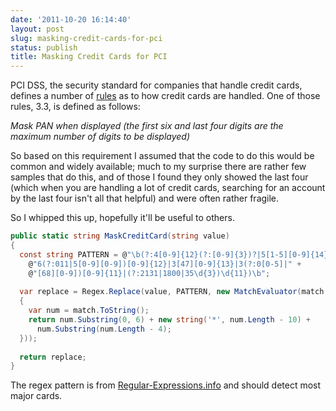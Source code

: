 ```yaml
---
date: '2011-10-20 16:14:40'
layout: post
slug: masking-credit-cards-for-pci
status: publish
title: Masking Credit Cards for PCI
---
```


PCI DSS, the security standard for companies that handle credit cards, defines a number of [rules](https://www.pcisecuritystandards.org/pdfs/pci_audit_procedures_v1-1.pdf) as to how credit cards are handled. One of those rules, 3.3, is defined as follows:

_Mask PAN when displayed (the first six and last four digits are the maximum number of digits to be displayed)_

So based on this requirement I assumed that the code to do this would be common and widely available; much to my surprise there are rather few samples that do this, and of those I found they only showed the last four (which when you are handling a lot of credit cards, searching for an account by the last four isn't all that helpful) and were often rather fragile.

So I whipped this up, hopefully it'll be useful to others.

```csharp
public static string MaskCreditCard(string value)
{
  const string PATTERN = @"\b(?:4[0-9]{12}(?:[0-9]{3})?|5[1-5][0-9]{14}|" +
    @"6(?:011|5[0-9][0-9])[0-9]{12}|3[47][0-9]{13}|3(?:0[0-5]|" +
    @"[68][0-9])[0-9]{11}|(?:2131|1800|35\d{3})\d{11})\b";
 
  var replace = Regex.Replace(value, PATTERN, new MatchEvaluator(match =>
  {
    var num = match.ToString();
    return num.Substring(0, 6) + new string('*', num.Length - 10) +
      num.Substring(num.Length - 4);
  }));
 
  return replace;
}
```

The regex pattern is from [Regular-Expressions.info](http://www.regular-expressions.info/creditcard.html) and should detect most major cards.

